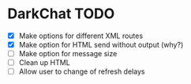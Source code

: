 # DarkChat TODO

- [x] Make options for different XML routes
- [x] Make option for HTML send without output (why?)
- [ ] Make option for message size
- [ ] Clean up HTML
- [ ] Allow user to change of refresh delays
